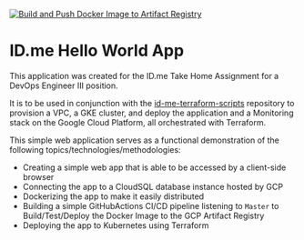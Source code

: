 [![Build and Push Docker Image to Artifact Registry](https://github.com/NicholasYamamoto/id-me-hello-world-app/actions/workflows/push_to_artifactory.yml/badge.svg?branch=master)](https://github.com/NicholasYamamoto/id-me-hello-world-app/actions/workflows/push_to_artifactory.yml)
# ID.me Hello World App

This application was created for the ID.me Take Home Assignment for a DevOps Engineer III position.

It is to be used in conjunction with the [id-me-terraform-scripts](https://github.com/NicholasYamamoto/id-me-terraform-scripts) repository to provision a VPC, a GKE cluster, and deploy the application and a Monitoring stack on the Google Cloud Platform, all orchestrated with Terraform.

This simple web application serves as a functional demonstration of the following topics/technologies/methodologies:

* Creating a simple web app that is able to be accessed by a client-side browser
* Connecting the app to a CloudSQL database instance hosted by GCP
* Dockerizing the app to make it easily distributed
* Building a simple GitHubActions CI/CD pipeline listening to `Master` to Build/Test/Deploy the Docker Image to the GCP Artifact Registry
* Deploying the app to Kubernetes using Terraform
